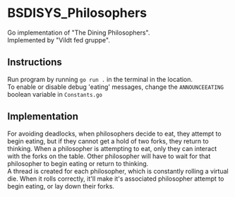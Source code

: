 # BSDISYS_Philosophers
Go implementation of "The Dining Philosophers".  
Implemented by "Vildt fed gruppe".
## Instructions
Run program by running `go run .` in the terminal in the location.  
To enable or disable debug 'eating' messages, change the `ANNOUNCEEATING` boolean variable in `Constants.go`
## Implementation
For avoiding deadlocks, when philosophers decide to eat, they attempt to begin eating, but if they cannot get a hold of two forks, they return to thinking. When a philosopher is attempting to eat, only they can interact with the forks on the table. Other philosopher will have to wait for that philosopher to begin eating or return to thinking.  
A thread is created for each philosopher, which is constantly rolling a virtual die. When it rolls correctly, it'll make it's associated philosopher attempt to begin eating, or lay down their forks.
